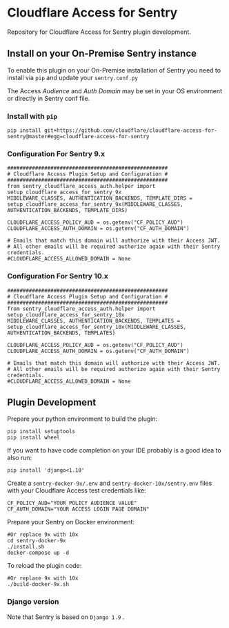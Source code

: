 # Cloudflare Access for Sentry

Repository for Cloudflare Access for Sentry plugin development.

## Install on your On-Premise Sentry instance

To enable this plugin on your On-Premise installation of Sentry you need to install via `pip` and update your `sentry.conf.py`

The Access *Audience* and *Auth Domain* may be set in your OS environment or directly in Sentry conf file.

### Install with `pip`

```
pip install git+https://github.com/cloudflare/cloudflare-access-for-sentry@master#egg=cloudflare-access-for-sentry
```


### Configuration For Sentry 9.x

```
####################################################
# Cloudflare Access Plugin Setup and Configuration #
####################################################
from sentry_cloudflare_access_auth.helper import setup_cloudflare_access_for_sentry_9x
MIDDLEWARE_CLASSES, AUTHENTICATION_BACKENDS, TEMPLATE_DIRS = setup_cloudflare_access_for_sentry_9x(MIDDLEWARE_CLASSES, AUTHENTICATION_BACKENDS, TEMPLATE_DIRS)

CLOUDFLARE_ACCESS_POLICY_AUD = os.getenv("CF_POLICY_AUD")
CLOUDFLARE_ACCESS_AUTH_DOMAIN = os.getenv("CF_AUTH_DOMAIN")

# Emails that match this domain will authorize with their Access JWT. 
# All other emails will be required authorize again with their Sentry credentials.
#CLOUDFLARE_ACCESS_ALLOWED_DOMAIN = None
```

### Configuration For Sentry 10.x

```
####################################################
# Cloudflare Access Plugin Setup and Configuration #
####################################################
from sentry_cloudflare_access_auth.helper import setup_cloudflare_access_for_sentry_10x
MIDDLEWARE_CLASSES, AUTHENTICATION_BACKENDS, TEMPLATES = setup_cloudflare_access_for_sentry_10x(MIDDLEWARE_CLASSES, AUTHENTICATION_BACKENDS, TEMPLATES)

CLOUDFLARE_ACCESS_POLICY_AUD = os.getenv("CF_POLICY_AUD")
CLOUDFLARE_ACCESS_AUTH_DOMAIN = os.getenv("CF_AUTH_DOMAIN")

# Emails that match this domain will authorize with their Access JWT. 
# All other emails will be required authorize again with their Sentry credentials.
#CLOUDFLARE_ACCESS_ALLOWED_DOMAIN = None
```

## Plugin Development

Prepare your python environment to build the plugin:

```
pip install setuptools
pip install wheel
```

If you want to have code completion on your IDE probably is a good idea to also run:

```
pip install 'django<1.10'
```

Create a `sentry-docker-9x/.env` and `sentry-docker-10x/sentry.env` files with your Cloudflare Access test credentials like:

```
CF_POLICY_AUD="YOUR POLICY AUDIENCE VALUE"
CF_AUTH_DOMAIN="YOUR ACCESS LOGIN PAGE DOMAIN"
```

Prepare your Sentry on Docker environment:

```
#Or replace 9x with 10x
cd sentry-docker-9x
./install.sh
docker-compose up -d
```

To reload the plugin code:

```
#Or replace 9x with 10x
./build-docker-9x.sh
```

### Django version

Note that Sentry is based on `Django 1.9` .

